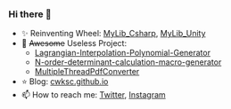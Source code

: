 ### Hi there 👋

<!--
**CWKSC/CWKSC** is a ✨ _special_ ✨ repository because its `README.md` (this file) appears on your GitHub profile.

Here are some ideas to get you started:

- 🔭 I’m currently working on ...
- 🌱 I’m currently learning ...
- 👯 I’m looking to collaborate on ...
- 🤔 I’m looking for help with ...
- 💬 Ask me about ...
- 📫 How to reach me: ...
- 😄 Pronouns: ...
- ⚡ Fun fact: ...
-->

- :sparkles: Reinventing Wheel: [MyLib_Csharp](https://github.com/CWKSC/MyLib_Csharp), [MyLib_Unity](https://github.com/CWKSC/MyLib_Unity)
- :star2: ~~Awesome~~ Useless Project: 
  - [Lagrangian-Interpolation-Polynomial-Generator](https://github.com/CWKSC/Lagrangian-Interpolation-Polynomial-Generator)
  - [N-order-determinant-calculation-macro-generator](https://github.com/CWKSC/N-order-determinant-calculation-macro-generator)
  - [MultipleThreadPdfConverter](https://github.com/CWKSC/MultipleThreadPdfConverter) 
- :star: Blog: [cwksc.github.io](https://cwksc.github.io/)
- 📫 How to reach me: [Twitter](https://twitter.com/CwkscP), [Instagram](https://www.instagram.com/cwksc/)

